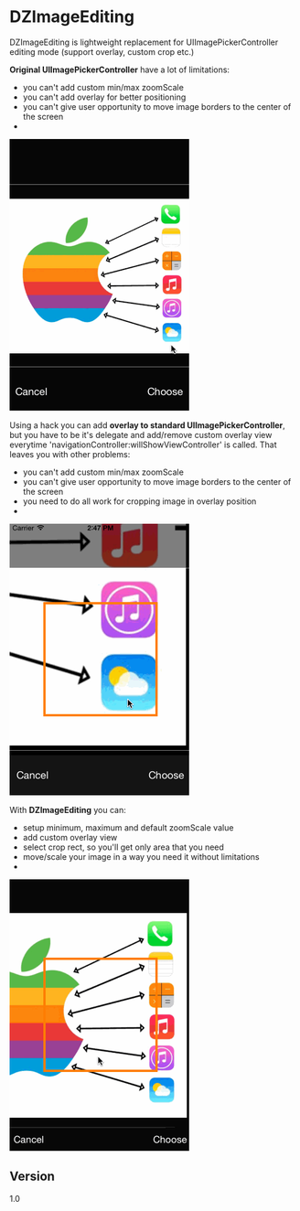 DZImageEditing
==============
DZImageEditing is lightweight replacement for UIImagePickerController editing mode (support overlay, custom crop etc.)

**Original UIImagePickerController** have a lot of limitations:
 - you can't add custom min/max zoomScale
 - you can't add overlay for better positioning
 - you can't give user opportunity to move image borders to the center of the screen
 - 
![Demo](https://raw.githubusercontent.com/DZozulya/DZImageEditing/master/DemoGifs/Original.gif)

Using a hack you can add **overlay to standard UIImagePickerController**, but you have to be it's delegate and add/remove custom overlay view everytime 'navigationController:willShowViewController' is called. That leaves you with other problems:
 - you can't add custom min/max zoomScale
 - you can't give user opportunity to move image borders to the center of the screen
 - you need to do all work for cropping image in overlay position
 - 
![Demo](https://raw.githubusercontent.com/DZozulya/DZImageEditing/master/DemoGifs/OriginalHack.gif)

With **DZImageEditing** you can:
 - setup minimum, maximum and default zoomScale value
 - add custom overlay view
 - select crop rect, so you'll get only area that you need
 - move/scale your image in a way you need it without limitations
 - 
![Demo](https://raw.githubusercontent.com/DZozulya/DZImageEditing/master/DemoGifs/DZImageEditing.gif)

Version
----
1.0
